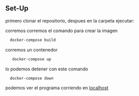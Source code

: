 ## Set-Up

primero clonar el repositorio, despues en la carpeta ejecutar:



corremos corremos el comando para crear la imagen
```bash
  docker-compose build
```
corremos un contenedor
```bash
   docker-compose up
```
lo podemos detener con este comando
```bash
  docker-compose down
```
podemos ver el programa corriendo en [localhost](http://127.0.0.1:5005/)
